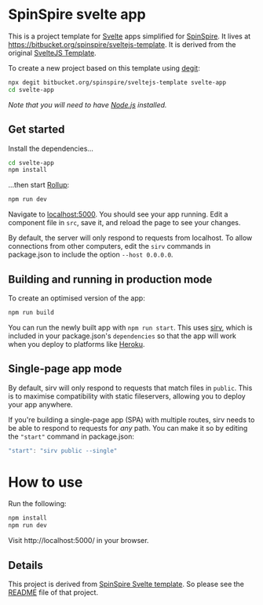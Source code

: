 # SpinSpire svelte app

This is a project template for [Svelte](https://svelte.dev) apps simplified for
[SpinSpire](https://spinspire.com). It lives at https://bitbucket.org/spinspire/sveltejs-template.
It is derived from the original [SvelteJS Template](https://github.com/sveltejs/template).

To create a new project based on this template using [degit](https://github.com/Rich-Harris/degit):

```bash
npx degit bitbucket.org/spinspire/sveltejs-template svelte-app
cd svelte-app
```

*Note that you will need to have [Node.js](https://nodejs.org) installed.*


## Get started

Install the dependencies...

```bash
cd svelte-app
npm install
```

...then start [Rollup](https://rollupjs.org):

```bash
npm run dev
```

Navigate to [localhost:5000](http://localhost:5000). You should see your app running. Edit
a component file in `src`, save it, and reload the page to see your changes.

By default, the server will only respond to requests from localhost. To allow connections
from other computers, edit the `sirv` commands in package.json to include the option `--host 0.0.0.0`.


## Building and running in production mode

To create an optimised version of the app:

```bash
npm run build
```

You can run the newly built app with `npm run start`. This uses [sirv](https://github.com/lukeed/sirv),
which is included in your package.json's `dependencies` so that the app will work when you deploy to
platforms like [Heroku](https://heroku.com).


## Single-page app mode

By default, sirv will only respond to requests that match files in `public`. This is to maximise
compatibility with static fileservers, allowing you to deploy your app anywhere.

If you're building a single-page app (SPA) with multiple routes, sirv needs to be able to respond
to requests for *any* path. You can make it so by editing the `"start"` command in package.json:

```js
"start": "sirv public --single"
```

# How to use

Run the following:
```bash
npm install
npm run dev
```

Visit http://localhost:5000/ in your browser.

## Details

This project is derived from [SpinSpire Svelte template](https://bitbucket.org/spinspire/sveltejs-template). 
So please see the [README](https://bitbucket.org/spinspire/sveltejs-template/src/master/README.md) file
of that project.